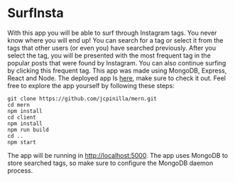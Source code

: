 # SurfInsta

With this app you will be able to surf through Instagram tags. You never know where you will end up!
You can search for a tag or select it from the tags that other users (or even you) have searched previously. After you select the tag, you will be presented with the most frequent tag in the popular posts that were found by Instagram. You can also continue surfing by clicking this frequent tag.
This app was made using MongoDB, Express, React and Node. The deployed app Is [here](http://surfinsta.herokuapp.com/), make sure to check it out. Feel free to explore the app yourself by following these steps:
```
git clone https://github.com/jcpinilla/mern.git
cd mern
npm install
cd client
npm install
npm run build
cd ..
npm start
```
The app will be running in [http://localhost:5000](http://localhost:5000). The app uses MongoDB to store searched tags, so make sure to configure the MongoDB daemon process.
